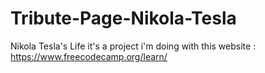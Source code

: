 # Tribute-Page-Nikola-Tesla
Nikola Tesla's Life
it's a project i'm doing  with this website : https://www.freecodecamp.org/learn/

